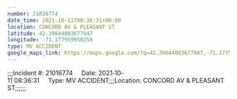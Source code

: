 ```yaml
---
number: 21016774
date_time: 2021-10-11T08:36:31+00:00
location: CONCORD AV & PLEASANT ST
latitude: 42.39644003677947
longitude: -71.177959950258
type: MV ACCIDENT
google_maps_link: https://maps.google.com/?q=42.39644003677947,-71.177959950258
---
```


;;;Incident #: 21016774     Date: 2021‐10‐11 08:36:31     Type: MV ACCIDENT;;;Location: CONCORD AV & PLEASANT ST;;;;;;
